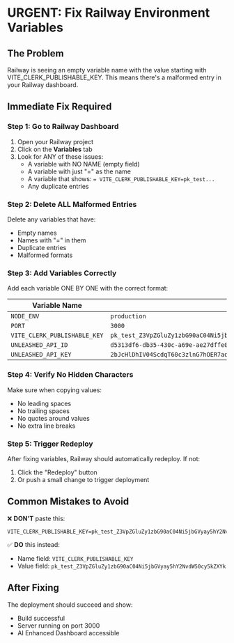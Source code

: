 # URGENT: Fix Railway Environment Variables

## The Problem
Railway is seeing an empty variable name with the value starting with VITE_CLERK_PUBLISHABLE_KEY. This means there's a malformed entry in your Railway dashboard.

## Immediate Fix Required

### Step 1: Go to Railway Dashboard
1. Open your Railway project
2. Click on the **Variables** tab
3. Look for ANY of these issues:
   - A variable with NO NAME (empty field) 
   - A variable with just "=" as the name
   - A variable that shows: `= VITE_CLERK_PUBLISHABLE_KEY=pk_test...`
   - Any duplicate entries

### Step 2: Delete ALL Malformed Entries
Delete any variables that have:
- Empty names
- Names with "=" in them
- Duplicate entries
- Malformed formats

### Step 3: Add Variables Correctly
Add each variable ONE BY ONE with the correct format:

| Variable Name | Variable Value |
|--------------|----------------|
| `NODE_ENV` | `production` |
| `PORT` | `3000` |
| `VITE_CLERK_PUBLISHABLE_KEY` | `pk_test_Z3VpZGluZy1zbG90aC04Ni5jbGVyay5hY2NvdW50cy5kZXYk` |
| `UNLEASHED_API_ID` | `d5313df6-db35-430c-a69e-ae27dffe0c5a` |
| `UNLEASHED_API_KEY` | `2bJcHlDhIV04ScdqT60c3zlnG7hOER7aoPSh2IF2hWQluOi7ZaGkeu4SGeseYexAqOGfcRmyl9c6QYueJHyQ==` |

### Step 4: Verify No Hidden Characters
Make sure when copying values:
- No leading spaces
- No trailing spaces
- No quotes around values
- No extra line breaks

### Step 5: Trigger Redeploy
After fixing variables, Railway should automatically redeploy. If not:
1. Click the "Redeploy" button
2. Or push a small change to trigger deployment

## Common Mistakes to Avoid

❌ **DON'T** paste this:
```
VITE_CLERK_PUBLISHABLE_KEY=pk_test_Z3VpZGluZy1zbG90aC04Ni5jbGVyay5hY2NvdW50cy5kZXYk
```

✅ **DO** this instead:
- Name field: `VITE_CLERK_PUBLISHABLE_KEY`
- Value field: `pk_test_Z3VpZGluZy1zbG90aC04Ni5jbGVyay5hY2NvdW50cy5kZXYk`

## After Fixing
The deployment should succeed and show:
- Build successful
- Server running on port 3000
- AI Enhanced Dashboard accessible